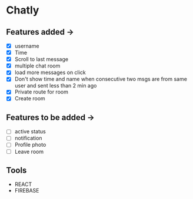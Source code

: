 # Chatly

## Features added ->
- [x] username
- [x] Time
- [x] Scroll to last message
- [x] multiple chat room
- [x] load more messages on click
- [x] Don't show time and name when consecutive two msgs are from same user and sent less than 2 min ago
- [x] Private route for room
- [x] Create room

## Features to be added ->
- [ ] active status
- [ ] notification
- [ ] Profile photo
- [ ] Leave room

## Tools
- REACT
- FIREBASE
